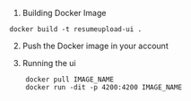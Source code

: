 1. Building Docker Image

```
docker build -t resumeupload-ui .
```


2. Push the Docker image in your account

3. Running the ui

```
    docker pull IMAGE_NAME
    docker run -dit -p 4200:4200 IMAGE_NAME

```